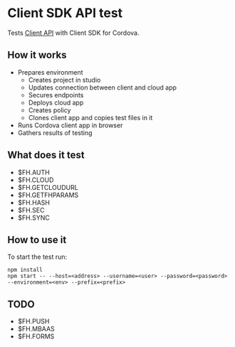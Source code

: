 # Client SDK API test

Tests [Client API](https://access.redhat.com/documentation/en-us/red_hat_mobile_application_platform_hosted/3/html/client_api/) with Client SDK for Cordova.

## How it works
* Prepares environment
  * Creates project in studio
  * Updates connection between client and cloud app
  * Secures endpoints
  * Deploys cloud app
  * Creates policy
  * Clones client app and copies test files in it
* Runs Cordova client app in browser
* Gathers results of testing

## What does it test
* $FH.AUTH
* $FH.CLOUD
* $FH.GETCLOUDURL
* $FH.GETFHPARAMS
* $FH.HASH
* $FH.SEC
* $FH.SYNC

## How to use it
To start the test run:
```
npm install
npm start -- --host=<address> --username=<user> --password=<password> --environment=<env> --prefix=<prefix>
```


## TODO
* $FH.PUSH
* $FH.MBAAS
* $FH.FORMS
